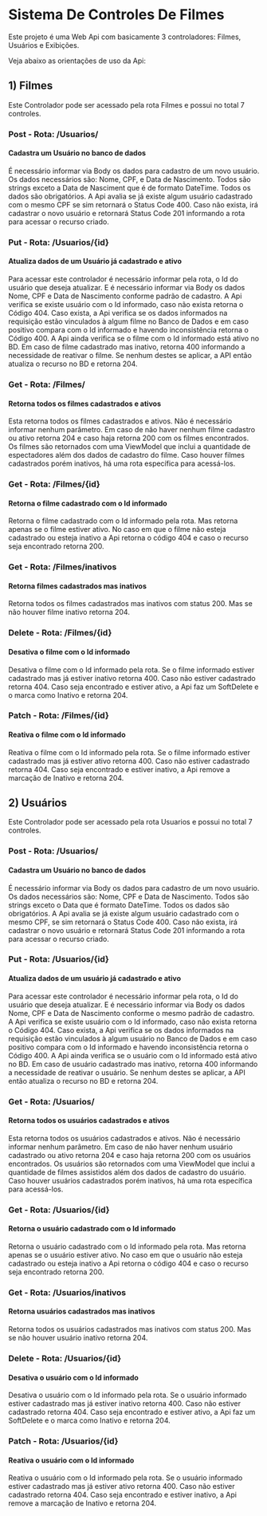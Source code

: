 # Sistema De Controles De Filmes

Este projeto é uma Web Api com basicamente 3 controladores: Filmes, Usuários e Exibições.

Veja abaixo as orientações de uso da Api:

## 1) Filmes

Este Controlador pode ser acessado pela rota Filmes e possui no total 7 controles.

### Post - Rota: /Usuarios/
#### Cadastra um Usuário no banco de dados

É necessário informar via Body os dados para cadastro de um novo usuário. Os dados necessários são: Nome, CPF, e Data de Nascimento. Todos são strings exceto a Data de Nasciment que é de formato DateTime. Todos os dados são obrigatórios. A Api avalia se já existe algum usuário cadastrado com o mesmo CPF se sim retornará o Status Code 400. Caso não exista, irá cadastrar o novo usuário e retornará Status Code 201 informando a rota para acessar o recurso criado. 

### Put - Rota: /Usuarios/{id}
#### Atualiza dados de um Usuário já cadastrado e ativo

Para acessar este controlador é necessário informar pela rota, o Id do usuário que deseja atualizar. E é necessário informar via Body os dados Nome, CPF e Data de Nascimento conforme padrão de cadastro. A Api verifica se existe usuário com o Id informado, caso não exista retorna o Código 404. Caso exista, a Api verifica se os dados informados na requisição estão vinculados à algum filme no Banco de Dados e em caso positivo compara com o Id informado e havendo inconsistência retorna o Código 400. A Api ainda verifica se o filme com o Id informado está ativo no BD. Em caso de filme cadastrado mas inativo, retorna 400 informando a necessidade de reativar o filme. Se nenhum destes se aplicar, a API então atualiza o recurso no BD e retorna 204.

### Get - Rota: /Filmes/
#### Retorna todos os filmes cadastrados e ativos

Esta retorna todos os filmes cadastrados e ativos. Não é necessário informar nenhum parâmetro. Em caso de não haver nenhum filme cadastro ou ativo retorna 204 e caso haja retorna 200 com os filmes encontrados. Os filmes são retornados com uma ViewModel que inclui a quantidade de espectadores além dos dados de cadastro do filme. Caso houver filmes cadastrados porém inativos, há uma rota específica para acessá-los.

### Get - Rota: /Filmes/{id}
#### Retorna o filme cadastrado com o Id informado

Retorna o filme cadastrado com o Id informado pela rota. Mas retorna apenas se o filme estiver ativo. No caso em que o filme não esteja cadastrado ou esteja inativo a Api retorna o código 404 e caso o recurso seja encontrado retorna 200.

### Get - Rota: /Filmes/inativos
#### Retorna filmes cadastrados mas inativos

Retorna todos os filmes cadastrados mas inativos com status 200. Mas se não houver filme inativo retorna 204.

### Delete - Rota: /Filmes/{id}
#### Desativa o filme com o Id informado

Desativa o filme com o Id informado pela rota. Se o filme informado estiver cadastrado mas já estiver inativo retorna 400. Caso não estiver cadastrado retorna 404. Caso seja encontrado e estiver ativo, a Api faz um SoftDelete e o marca como Inativo e retorna 204.

### Patch - Rota: /Filmes/{id}
#### Reativa o filme com o Id informado

Reativa o filme com o Id informado pela rota. Se o filme informado estiver cadastrado mas já estiver ativo retorna 400. Caso não estiver cadastrado retorna 404. Caso seja encontrado e estiver inativo, a Api remove a marcação de Inativo e retorna 204.

## 2) Usuários

Este Controlador pode ser acessado pela rota Usuarios e possui no total 7 controles.

### Post - Rota: /Usuarios/
#### Cadastra um Usuário no banco de dados

É necessário informar via Body os dados para cadastro de um novo usuário. Os dados necessários são: Nome, CPF e Data de Nascimento. Todos são strings exceto o Data que é formato DateTime. Todos os dados são obrigatórios. A Api avalia se já existe algum usuário cadastrado com o mesmo CPF, se sim retornará o Status Code 400. Caso não exista, irá cadastrar o novo usuário e retornará Status Code 201 informando a rota para acessar o recurso criado. 

### Put - Rota: /Usuarios/{id}
#### Atualiza dados de um usuário já cadastrado e ativo

Para acessar este controlador é necessário informar pela rota, o Id do usuário que deseja atualizar. E é necessário informar via Body os dados Nome, CPF e Data de Nascimento conforme o mesmo padrão de cadastro. A Api verifica se existe usuário com o Id informado, caso não exista retorna o Código 404. Caso exista, a Api verifica se os dados informados na requisição estão vinculados à algum usuário no Banco de Dados e em caso positivo compara com o Id informado e havendo inconsistência retorna o Código 400. A Api ainda verifica se o usuário com o Id informado está ativo no BD. Em caso de usuário cadastrado mas inativo, retorna 400 informando a necessidade de reativar o usuário. Se nenhum destes se aplicar, a API então atualiza o recurso no BD e retorna 204.

### Get - Rota: /Usuarios/
#### Retorna todos os usuários cadastrados e ativos

Esta retorna todos os usuários cadastrados e ativos. Não é necessário informar nenhum parâmetro. Em caso de não haver nenhum usuário cadastrado ou ativo retorna 204 e caso haja retorna 200 com os usuários encontrados. Os usuários são retornados com uma ViewModel que inclui a quantidade de filmes assistidos além dos dados de cadastro do usuário. Caso houver usuários cadastrados porém inativos, há uma rota específica para acessá-los.

### Get - Rota: /Usuarios/{id}
#### Retorna o usuário cadastrado com o Id informado

Retorna o usuário cadastrado com o Id informado pela rota. Mas retorna apenas se o usuário estiver ativo. No caso em que o usuário não esteja cadastrado ou esteja inativo a Api retorna o código 404 e caso o recurso seja encontrado retorna 200.

### Get - Rota: /Usuarios/inativos
#### Retorna usuários cadastrados mas inativos

Retorna todos os usuários cadastrados mas inativos com status 200. Mas se não houver usuário inativo retorna 204.

### Delete - Rota: /Usuarios/{id}
#### Desativa o usuário com o Id informado

Desativa o usuário com o Id informado pela rota. Se o usuário informado estiver cadastrado mas já estiver inativo retorna 400. Caso não estiver cadastrado retorna 404. Caso seja encontrado e estiver ativo, a Api faz um SoftDelete e o marca como Inativo e retorna 204.

### Patch - Rota: /Usuarios/{id}
#### Reativa o usuário com o Id informado

Reativa o usuário com o Id informado pela rota. Se o usuário informado estiver cadastrado mas já estiver ativo retorna 400. Caso não estiver cadastrado retorna 404. Caso seja encontrado e estiver inativo, a Api remove a marcação de Inativo e retorna 204.
